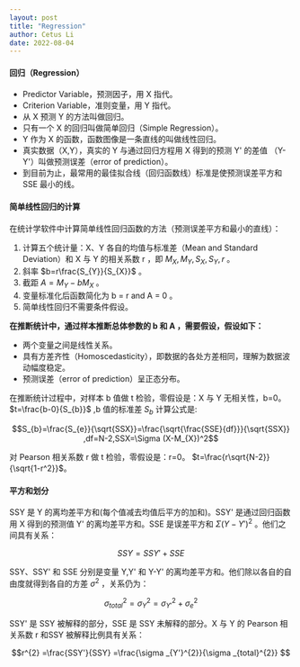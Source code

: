 ```yaml
---
layout: post
title: "Regression"
author: Cetus Li
date: 2022-08-04
---
```

#### **回归（Regression）**
- Predictor Variable，预测因子，用 X 指代。
- Criterion Variable，准则变量，用 Y 指代。
- 从 X 预测 Y 的方法叫做回归。
- 只有一个 X 的回归叫做简单回归（Simple Regression）。
- Y 作为 X 的函数，函数图像是一条直线的叫做线性回归。
- 真实数据（X,Y），真实的 Y 与通过回归方程用 X 得到的预测 Y' 的差值 （Y-Y'）叫做预测误差（error of prediction）。
- 到目前为止，最常用的最佳拟合线（回归函数线）标准是使预测误差平方和 SSE 最小的线。

#### **简单线性回归的计算**
在统计学软件中计算简单线性回归函数的方法（预测误差平方和最小的直线）：
1. 计算五个统计量：X、Y 各自的均值与标准差（Mean and Standard Deviation）和 X 与 Y 的相关系数 r ，即 $M_{X} ,M_{Y} ,S_{X} ,S_{Y} ,r$ 。
2. 斜率 $b=r\frac{S_{Y}}{S_{X}}$ 。
3. 截距 $A=M_{Y}-bM_{X}$ 。
4. 变量标准化后函数简化为 b = r and A = 0 。
5. 简单线性回归不需要条件假设。

**在推断统计中，通过样本推断总体参数的 b 和 A ，需要假设，假设如下：**

- 两个变量之间是线性关系。
- 具有方差齐性（Homoscedasticity），即数据的各处方差相同，理解为数据波动幅度稳定。
- 预测误差（error of prediction）呈正态分布。

在推断统计过程中，对样本 b 值做 t 检验，零假设是：X 与 Y 无相关性，b=0。 $t=\frac{b-0}{S_{b}}$ ,b 值的标准差 $S_{b}$ 计算公式是:

$$S_{b}=\frac{S_{e}}{\sqrt{SSX}}=\frac{\sqrt{\frac{SSE}{df}}}{\sqrt{SSX}} ,df=N-2,SSX=\Sigma (X-M_{X})^2$$

对 Pearson 相关系数 r 做 t 检验，零假设是：r=0。 $t=\frac{r\sqrt{N-2}}{\sqrt{1-r^2}}$。


#### **平方和划分**
SSY 是 Y 的离均差平方和(每个值减去均值后平方的加和)。SSY' 是通过回归函数用 X 得到的预测值 Y' 的离均差平方和。SSE 是误差平方和 $\Sigma(Y-Y')^{2}$ 。他们之间具有关系：

$$SSY=SSY'+SSE$$

SSY、SSY' 和 SSE 分别是变量 Y,Y' 和 Y-Y' 的离均差平方和。他们除以各自的自由度就得到各自的方差 $\sigma^{2}$ ，关系仍为： 

$$\sigma ^{2} _{total}= \sigma ^{2} _{Y}=\sigma ^{2} _{Y'}+\sigma ^{2} _{e}$$

SSY' 是 SSY 被解释的部分，SSE 是 SSY 未解释的部分。X 与 Y 的 Pearson 相关系数 r 和SSY 被解释比例具有关系：

$$r^{2} =\frac{SSY'}{SSY} =\frac{\sigma _{Y'}^{2}}{\sigma _{total}^{2}} $$



